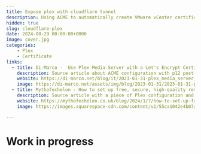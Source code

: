```yaml
---
title: Expose plex with cloudflare tunnel
description: Using ACME to automatically create VMware vCenter certificates
hidden: true
slug: cloudflare-plex
date: 2024-08-29 00:00:00+0000
image: cover.jpg
categories:
    - Plex
    - Certificate
links:
  - title: Di-Marco -  Use Plex Media Server with a Let's Encrypt Certificate
    description: Source article about ACME configuration with p12 post-script
    website: https://di-marco.net/blog/it/2023-01-31-plex_media_server_with_a_lets_encrypt_certificate/
    image: https://di-marco.net/assets/img/blog/2023-01-31/2023-01-31-plex_media_server_with_a_lets_encrypt_certificate.jpg
  - title: Mythofechelon - How to set up free, secure, high-quality remote access for Plex
    description: Source article with a piece of Plex configuration and market analysis (Cloudflare ToS)
    website: https://mythofechelon.co.uk/blog/2024/1/7/how-to-set-up-free-secure-high-quality-remote-access-for-plex
    image: https://images.squarespace-cdn.com/content/v1/55ca1042e4b07aa63f079ba0/b512f6ee-ce76-4581-baae-da1abcac1e20/Blog-1792---Customer-B.png?format=2500w

---
```


# Work in progress




